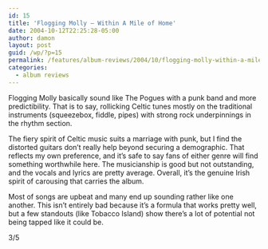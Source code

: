 ```yaml
---
id: 15
title: 'Flogging Molly – Within A Mile of Home'
date: 2004-10-12T22:25:28-05:00
author: damon
layout: post
guid: /wp/?p=15
permalink: /features/album-reviews/2004/10/flogging-molly-within-a-mile-of-home/
categories:
  - album reviews
---
```

Flogging Molly basically sound like The Pogues with a punk band and more predictibility. That is to say, rollicking Celtic tunes mostly on the traditional instruments (squeezebox, fiddle, pipes) with strong rock underpinnings in the rhythm section.

The fiery spirit of Celtic music suits a marriage with punk, but I find the distorted guitars don’t really help beyond securing a demographic. That reflects my own preference, and it’s safe to say fans of either genre will find something worthwhile here. The musicianship is good but not outstanding, and the vocals and lyrics are pretty average. Overall, it’s the genuine Irish spirit of carousing that carries the album.

Most of songs are upbeat and many end up sounding rather like one another. This isn’t entirely bad because it’s a formula that works pretty well, but a few standouts (like Tobacco Island) show there’s a lot of potential not being tapped like it could be.

3/5